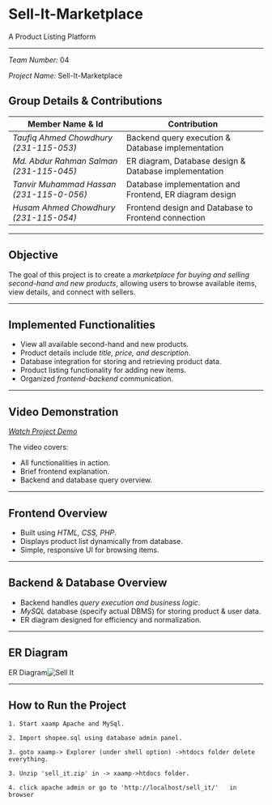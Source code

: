 # Sell-It-Marketplace  
A Product Listing Platform

---
*Team Number:* 04

*Project Name:* Sell-It-Marketplace  


## Group Details & Contributions

| Member Name & Id | Contribution |
|-------------|--------------|
| *Taufiq Ahmed Chowdhury (231-115-053)* | Backend query execution & Database implementation |
| *Md. Abdur Rahman Salman (231-115-045)* | ER diagram, Database design & Database implementation |
| *Tanvir Muhammad Hassan (231-115-0-056)* | Database implementation and Frontend, ER diagram design |
| *Husam Ahmed Chowdhury (231-115-054)* | Frontend design and Database to Frontend connection |

---

## Objective
The goal of this project is to create a *marketplace for buying and selling second-hand and new products*, allowing users to browse available items, view details, and connect with sellers.

---

## Implemented Functionalities
- View all available second-hand and new products.
- Product details include *title, price, and description*.
- Database integration for storing and retrieving product data.
- Product listing functionality for adding new items.
- Organized *frontend-backend* communication.

---

## Video Demonstration
*[Watch Project Demo](https://youtu.be/bzzjSGDPerc)*

The video covers:
- All functionalities in action.
- Brief frontend explanation.
- Backend and database query overview.

---

## Frontend Overview
- Built using *HTML, CSS, PHP*.
- Displays product list dynamically from database.
- Simple, responsive UI for browsing items.

---

## Backend & Database Overview
- Backend handles *query execution and business logic*.
- *MySQL* database (specify actual DBMS) for storing product & user data.
- ER diagram designed for efficiency and normalization.

---

## ER Diagram
ER Diagram![Sell It](https://github.com/user-attachments/assets/19990407-1352-4940-8523-cecbfeee42e2)


---

## How to Run the Project
	1. Start xaamp Apache and MySql.

	2. Import shopee.sql using database admin panel.

	3. goto xaamp-> Explorer (under shell option) ->htdocs folder delete everything. 

	3. Unzip 'sell_it.zip' in -> xaamp->htdocs folder.

	4. click apache admin or go to 'http://localhost/sell_it/'   in browser
